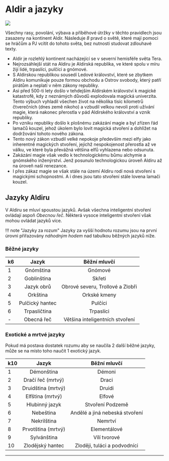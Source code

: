 # Aldir a jazyky

<img src="https://tkds.cz/imgs/Aldir.jpg" style="zoom:100%;" />

Všechny rasy, povolání, výbava a příběhové útržky v těchto pravidlech jsou zasazeny na kontinent Aldir. Následuje *8* pravd o světě, které mají pomoci se hráčům a PJ vcítit do tohoto světa, bez nutnosti studovat zdlouhavé texty. 

- Aldir je rozlehlý kontinent nacházející se v severní hemisféře světa Tera.
- Nejrozsáhlejší stát na Aldiru je Aldirská republika, ve které spolu v míru žijí lidé, trpaslíci, pulčíci a gnómové. 
- S Aldirskou republikou sousedí Ledové království, které se zbytkem Aldiru komunikuje pouze formou obchodu a Ostrov svobody, který patří pirátům a neplatí v něm zákony republiky. 
- Asi před 500-ti lety došlo v tehdejším Aldirském království k magické katastrofě, kdy z neznámých důvodů explodovala magická univerzita. Tento výbuch vyhladil všechen život na několika tisíc kilometrů čtverečních (dnes země nikoho) a vzbudil velkou nevoli proti užívání magie, která nakonec přerostla v pád Aldirského království a vznik republiky.
- Po vzniku republiky došlo k plošnému zakázání magie a byl zřízen řád lamačů kouzel, jehož úkolem bylo lovit magická stvoření a dohlížet na dodržování tohoto nového zákona.
- Tento nový zákon vzbudil velké nepokoje především mezi elfy jako inherentně magických stvoření, jejichž nespokojenost přerostla až ve válku, ve které byla převážná většina elfů vyhlazena nebo odsunuta. 
- Zakázání magie však vedlo k technologickému bůmu alchymie a gnómského inženýrství. Jenž posunulo technologickou úroveň Aldiru až na úroveň naší renezance.
- I přes zákaz magie se však stále na území Aldiru rodí nová stvoření s magickými schopnostmi. A i dnes jsou tato stvoření stále lovena lamači kouzel.

## Jazyky Aldiru

V Aldiru se mluví spoustou jazyků. Avšak všechna inteligentní stvoření ovládají aspoň *Obecnou řeč*. Některá vysoce inteligentní stvoření však mohou ovládat jazyků více. 

!!! note "Jazyky za rozum"
	Jazyky za vyšší hodnotu rozumu jsou na první úrovni přiřazovány *náhodným hodem* nad tabulkou běžných jazyků níže.

### Běžné jazyky

| k6   |      Jazyk      |           Běžní mluvčí           |
| ---- | :-------------: | :------------------------------: |
| 1    |    Gnómština    |             Gnómové              |
| 2    |   Goblinština   |              Skřeti              |
| 3    |   Jazyk obrů    | Obrové severu, Trollové a Zlobři |
| 4    |    Orkština     |           Orkské kmeny           |
| 5    | Pulčický hantec |             Pulčíci              |
| 6    |  Trpasličtina   |            Trpaslíci             |
| -    |   Obecná řeč    | Většina inteligentních stvoření  |

### Exotické a mrtvé jazyky

Pokud má postava dostatek rozumu aby se naučila 2 další běžné jazyky, může se na místo toho naučit 1 exotický jazyk.

| k10  |       Jazyk        |          Běžní mluvčí          |
| ---- | :----------------: | :----------------------------: |
| 1    |     Démonština     |             Démoni             |
| 2    | Dračí řeč (mrtvý)  |             Draci              |
| 3    | Druidština (mrtvý) |             Druidi             |
| 4    |  Elfština (mrtvý)  |             Elfové             |
| 5    |   Hlubinný jazyk   |        Stvoření Podzemě        |
| 6    |     Nebeština      | Andělé a jiná nebeská stvoření |
| 7    |    Nekrilština     |            Nemrtví             |
| 8    | Prvotština (mrtvý) |          Elementálové          |
| 9    |    Sylvánština     |          Vílí tvorové          |
| 10   |  Zlodějský hantec  |  Zloději, tuláci a podvodníci  |

---


